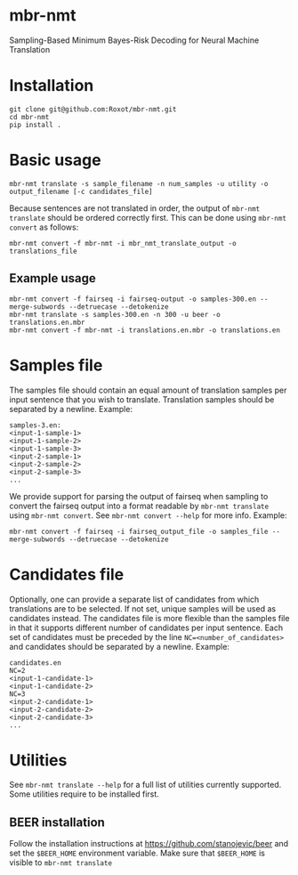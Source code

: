 # mbr-nmt
Sampling-Based Minimum Bayes-Risk Decoding for Neural Machine Translation

# Installation
```
git clone git@github.com:Roxot/mbr-nmt.git
cd mbr-nmt
pip install .
```

# Basic usage
```
mbr-nmt translate -s sample_filename -n num_samples -u utility -o output_filename [-c candidates_file]
```

Because sentences are not translated in order, the output of `mbr-nmt translate` should be ordered correctly first. This can be done using `mbr-nmt convert` as follows:

```
mbr-nmt convert -f mbr-nmt -i mbr_nmt_translate_output -o translations_file
```

## Example usage
```
mbr-nmt convert -f fairseq -i fairseq-output -o samples-300.en --merge-subwords --detruecase --detokenize
mbr-nmt translate -s samples-300.en -n 300 -u beer -o translations.en.mbr
mbr-nmt convert -f mbr-nmt -i translations.en.mbr -o translations.en 
```

# Samples file
The samples file should contain an equal amount of translation samples per input sentence that you wish to translate. Translation samples should be separated by a newline. Example:
```
samples-3.en:
<input-1-sample-1>
<input-1-sample-2>
<input-1-sample-3>
<input-2-sample-1>
<input-2-sample-2>
<input-2-sample-3>
...
```

We provide support for parsing the output of fairseq when sampling to convert the fairseq output into a format readable by `mbr-nmt translate` using `mbr-nmt convert`. See `mbr-nmt convert --help` for more info. Example:

```
mbr-nmt convert -f fairseq -i fairseq_output_file -o samples_file --merge-subwords --detruecase --detokenize
```

# Candidates file
Optionally, one can provide a separate list of candidates from which translations are to be selected. If not set, unique samples will be used as candidates instead. The candidates file is more flexible than the samples file in that it supports different number of candidates per input sentence. Each set of candidates must be preceded by the line `NC=<number_of_candidates>` and candidates should be separated by a newline. Example:
```
candidates.en
NC=2
<input-1-candidate-1>
<input-1-candidate-2>
NC=3
<input-2-candidate-1>
<input-2-candidate-2>
<input-2-candidate-3>
...
```

# Utilities
See `mbr-nmt translate --help` for a full list of utilities currently supported. Some utilities require to be installed first.

## BEER installation
Follow the installation instructions at https://github.com/stanojevic/beer and set the `$BEER_HOME` environment variable. Make sure that `$BEER_HOME` is visible to `mbr-nmt translate`
